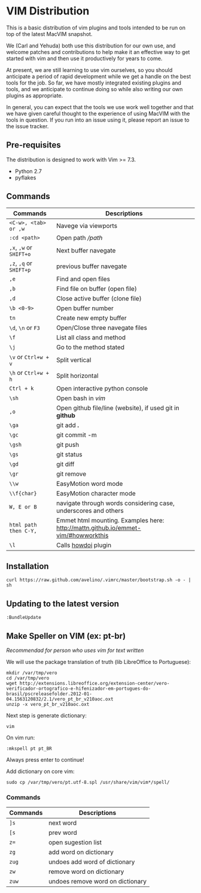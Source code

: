 # VIM Distribution

This is a basic distribution of vim plugins and tools intended to be run
on top of the latest MacVIM snapshot.

We (Carl and Yehuda) both use this distribution for our own use, and
welcome patches and contributions to help make it an effective way to
get started with vim and then use it productively for years to come.

At present, we are still learning to use vim ourselves, so you should
anticipate a period of rapid development while we get a handle on the
best tools for the job. So far, we have mostly integrated existing
plugins and tools, and we anticipate to continue doing so while also
writing our own plugins as appropriate.

In general, you can expect that the tools we use work well together and
that we have given careful thought to the experience of using MacVIM
with the tools in question. If you run into an issue using it, please
report an issue to the issue tracker.


## Pre-requisites

The distribution is designed to work with Vim >= 7.3.

* Python 2.7
* pyflakes

## Commands

Commands | Descriptions
--- | ---
`<C-w>, <tab> or ,w` | Navege via viewports
`:cd <path>` | Open path */path*
`,x`, `,w` or `SHIFT+o` | Next buffer navegate
`,z`, `,q` or `SHIFT+p` | previous buffer navegate
`,e` | Find and open files
`,b` | Find file on buffer (open file)
`,d` | Close active buffer (clone file)
`\b <0-9>` | Open buffer number
`tn` | Create new empty buffer
`\d`, `\n` or `F3`  | Open/Close three navegate files
`\f` | List all class and method
`\j` | Go to the method stated
`\v` or `Ctrl+w + v` | Split vertical
`\h` or `Ctrl+w + h` | Split horizontal
`Ctrl + k` | Open interactive python console
`\sh` | Open bash in *vim*
`,o` | Open github file/line (website), if used git in **github**
`\ga` | git add **.**
`\gc` | git commit -m
`\gsh` | git push
`\gs` | git status
`\gd` | git diff
`\gr` | git remove
`\\w` | EasyMotion word mode
`\\f{char}` | EasyMotion character mode
`W, E or B` | navigate through words considering case, underscores and others
`html path then C-Y,` | Emmet html mounting. Examples here: http://mattn.github.io/emmet-vim/#howworkthis
`\l` | Calls [howdoi](https://github.com/laurentgoudet/vim-howdoi) plugin

## Installation

    curl https://raw.github.com/avelino/.vimrc/master/bootstrap.sh -o - | sh

## Updating to the latest version

    :BundleUpdate

## Make Speller on VIM (ex: pt-br)
*Recommendad for person who uses vim for text written*

We will use the package translation of truth (lib LibreOffice to Portuguese):

	mkdir /var/tmp/vero
	cd /var/tmp/vero
    wget http://extensions.libreoffice.org/extension-center/vero-verificador-ortografico-e-hifenizador-em-portugues-do-brasil/pscreleasefolder.2012-01-04.1563120832/2.1/vero_pt_br_v210aoc.oxt
	unzip -x vero_pt_br_v210aoc.oxt

Next step is generate dictionary:

	vim

On vim run:

	:mkspell pt pt_BR 

Always press enter to continue!

Add dictionary on core vim:

	sudo cp /var/tmp/vero/pt.utf-8.spl /usr/share/vim/vim*/spell/ 


### Commands

Commands | Descriptions
--- | ---
`]s` | next word
`[s` | prev word
`z=` | open sugestion list
`zg` | add word on dictionary
`zug` | undoes add word of dictionary
`zw` | remove word on dictionary
`zuw` | undoes remove word on dictionary
